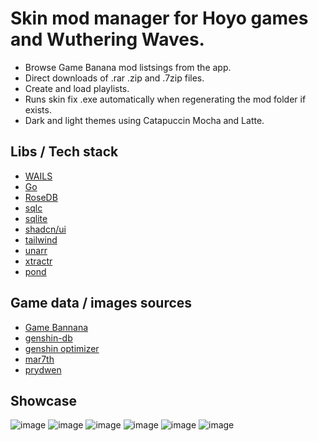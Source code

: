 # Skin mod manager for Hoyo games and Wuthering Waves.
* Browse Game Banana mod listsings from the app.
* Direct downloads of .rar .zip and .7zip files.
* Create and load playlists.
* Runs skin fix .exe automatically when regenerating the mod folder if exists.
* Dark and light themes using Catapuccin Mocha and Latte.

## Libs / Tech stack
- [WAILS](https://wails.io/)
- [Go](https://go.dev/)
- [RoseDB](https://github.com/rosedblabs/rosedb)
- [sqlc](https://sqlc.dev/)
- [sqlite](https://www.sqlite.org/index.html)
- [shadcn/ui](https://ui.shadcn.com/)
- [tailwind](https://tailwindcss.com/)
- [unarr](https://github.com/gen2brain/go-unarr)
- [xtractr](https://github.com/golift/xtractr)
- [pond](https://github.com/alitto/pond)

## Game data / images sources
- [Game Bannana](https://gamebanana.com/)
- [genshin-db](https://github.com/theBowja/genshin-db/)
- [genshin optimizer](https://github.com/frzyc/genshin-optimizer)
- [mar7th](https://github.com/Mar-7th)
- [prydwen](https://www.prydwen.gg)
  
## Showcase
![image](https://github.com/user-attachments/assets/699d67ea-fc63-4bee-863f-6c02fc09005e)
![image](https://github.com/user-attachments/assets/e8e2047b-3f8e-489b-ad55-95730760e6e2)
![image](https://github.com/user-attachments/assets/c6b17060-450a-4405-9a79-1774129c2b82)
![image](https://github.com/user-attachments/assets/73c857f4-0bc1-4479-9be0-d474529b3bc0)
![image](https://github.com/user-attachments/assets/f4750b77-a329-4a54-91d0-02ac77dceb1d)
![image](https://github.com/user-attachments/assets/be452e6a-e1f9-4099-88e8-9a264a08ca7a)







